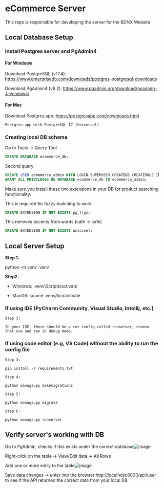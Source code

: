 # eCommerce Server
This repo is responsible for developing the server for the BDNX Website

## Local Database Setup
### Install Postgres server and PgAdmin4
#### For Windows
Download PostgreSQL (v17.4): https://www.enterprisedb.com/downloads/postgres-postgresql-downloads

Download PgAdmin4 (v9.2): https://www.pgadmin.org/download/pgadmin-4-windows/

#### For Mac
Download Postgres.app: https://postgresapp.com/downloads.html

`Postgres.app with PostgreSQL 17 (Universal)`

### Creating local DB schema
Go to Tools -> Query Tool
```sql
CREATE DATABASE ecommerce_db;
```

Second query
```sql
CREATE USER ecommerce_admin WITH LOGIN SUPERUSER CREATEDB CREATEROLE INHERIT NOREPLICATION BYPASSRLS PASSWORD 'capstone56';
GRANT ALL PRIVILEGES ON DATABASE ecommerce_db TO ecommerce_admin;
```

Make sure you install these two extensions in your DB for product searching functionality.

This is required for fuzzy matching to work
```sql
CREATE EXTENSION IF NOT EXISTS pg_trgm;
```

This removes accents from words (café → cafe)
```sql
CREATE EXTENSION IF NOT EXISTS unaccent;
```

## Local Server Setup
__Step 1:__

python -m venv .venv

__Step2:__

- Windows: .venv\Scripts\activate

- MacOS: source .venv/bin/activate

### If using IDE (PyCharm Community, Visual Studio, Intellij, etc.)

    Step 3:
    
    In your IDE, there should be a run config called runserver, choose that one and run in debug mode.

### If using code editor (e.g, VS Code) without the ability to run the config file

    Step 3:
    
    pip install -r requirements.txt
    
    Step 4:
    
    python manage.py makemigrations
    
    Step 5:
    
    python manage.py migrate
    
    Step 6:
    
    python manage.py runserver

## Verify server's working with DB
Go to PgAdmin, checks if this exists under the correct database![image](https://github.com/user-attachments/assets/9acc25f4-f9e5-419f-8a66-4bad7cb920e4)

Right-click on the table -> View/Edit data -> All Rows

Add one or more entry to the table![image](https://github.com/user-attachments/assets/62938376-56f9-402a-b195-70c4bf36cb3f)

Save data changes -> enter into the browser http://localhost:8000/api/user to see if the API returned the correct data from your local DB




